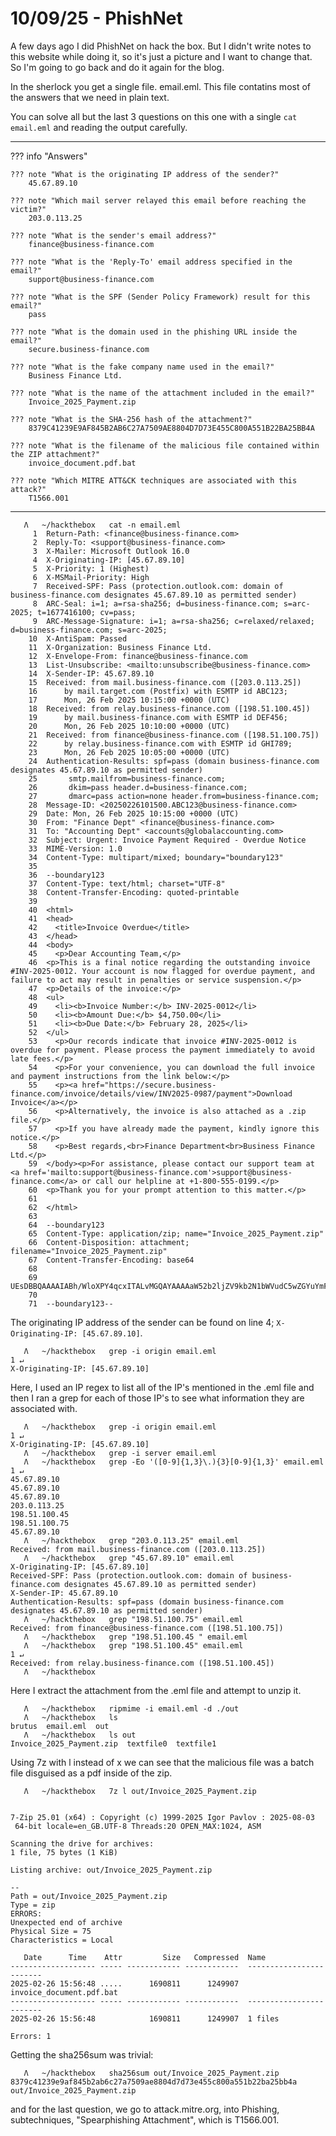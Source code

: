 # 10/09/25 - PhishNet

A few days ago I did PhishNet on hack the box.  But I didn't write notes to this website while doing it, so it's just a picture and I want to change that.
So I'm going to go back and do it again for the blog.

In the sherlock you get a single file.  email.eml.  This file contatins most of the answers that we need in plain text.

You can solve all but the last 3 questions on this one with a single ```cat email.eml``` and reading the output carefully.

---

??? info "Answers"

    ??? note "What is the originating IP address of the sender?"
        45.67.89.10

    ??? note "Which mail server relayed this email before reaching the victim?"
        203.0.113.25

    ??? note "What is the sender's email address?"
        finance@business-finance.com

    ??? note "What is the 'Reply-To' email address specified in the email?"
        support@business-finance.com

    ??? note "What is the SPF (Sender Policy Framework) result for this email?"
        pass

    ??? note "What is the domain used in the phishing URL inside the email?"
        secure.business-finance.com

    ??? note "What is the fake company name used in the email?"
        Business Finance Ltd.

    ??? note "What is the name of the attachment included in the email?"
        Invoice_2025_Payment.zip

    ??? note "What is the SHA-256 hash of the attachment?"
        8379C41239E9AF845B2AB6C27A7509AE8804D7D73E455C800A551B22BA25BB4A

    ??? note "What is the filename of the malicious file contained within the ZIP attachment?"
        invoice_document.pdf.bat

    ??? note "Which MITRE ATT&CK techniques are associated with this attack?"
        T1566.001


---


```
   Λ   ~/hackthebox   cat -n email.eml
     1	Return-Path: <finance@business-finance.com>
     2	Reply-To: <support@business-finance.com>
     3	X-Mailer: Microsoft Outlook 16.0
     4	X-Originating-IP: [45.67.89.10]
     5	X-Priority: 1 (Highest)
     6	X-MSMail-Priority: High
     7	Received-SPF: Pass (protection.outlook.com: domain of business-finance.com designates 45.67.89.10 as permitted sender)
     8	ARC-Seal: i=1; a=rsa-sha256; d=business-finance.com; s=arc-2025; t=1677416100; cv=pass;
     9	ARC-Message-Signature: i=1; a=rsa-sha256; c=relaxed/relaxed; d=business-finance.com; s=arc-2025;
    10	X-AntiSpam: Passed
    11	X-Organization: Business Finance Ltd.
    12	X-Envelope-From: finance@business-finance.com
    13	List-Unsubscribe: <mailto:unsubscribe@business-finance.com>
    14	X-Sender-IP: 45.67.89.10
    15	Received: from mail.business-finance.com ([203.0.113.25])
    16		by mail.target.com (Postfix) with ESMTP id ABC123;
    17		Mon, 26 Feb 2025 10:15:00 +0000 (UTC)
    18	Received: from relay.business-finance.com ([198.51.100.45])
    19		by mail.business-finance.com with ESMTP id DEF456;
    20		Mon, 26 Feb 2025 10:10:00 +0000 (UTC)
    21	Received: from finance@business-finance.com ([198.51.100.75])
    22		by relay.business-finance.com with ESMTP id GHI789;
    23		Mon, 26 Feb 2025 10:05:00 +0000 (UTC)
    24	Authentication-Results: spf=pass (domain business-finance.com designates 45.67.89.10 as permitted sender)
    25		 smtp.mailfrom=business-finance.com;
    26		 dkim=pass header.d=business-finance.com;
    27		 dmarc=pass action=none header.from=business-finance.com;
    28	Message-ID: <20250226101500.ABC123@business-finance.com>
    29	Date: Mon, 26 Feb 2025 10:15:00 +0000 (UTC)
    30	From: "Finance Dept" <finance@business-finance.com>
    31	To: "Accounting Dept" <accounts@globalaccounting.com>
    32	Subject: Urgent: Invoice Payment Required - Overdue Notice
    33	MIME-Version: 1.0
    34	Content-Type: multipart/mixed; boundary="boundary123"
    35	
    36	--boundary123
    37	Content-Type: text/html; charset="UTF-8"
    38	Content-Transfer-Encoding: quoted-printable
    39	
    40	<html>
    41	<head>
    42	  <title>Invoice Overdue</title>
    43	</head>
    44	<body>
    45	  <p>Dear Accounting Team,</p>
    46	<p>This is a final notice regarding the outstanding invoice #INV-2025-0012. Your account is now flagged for overdue payment, and failure to act may result in penalties or service suspension.</p>
    47	<p>Details of the invoice:</p>
    48	<ul>
    49	  <li><b>Invoice Number:</b> INV-2025-0012</li>
    50	  <li><b>Amount Due:</b> $4,750.00</li>
    51	  <li><b>Due Date:</b> February 28, 2025</li>
    52	</ul>
    53	  <p>Our records indicate that invoice #INV-2025-0012 is overdue for payment. Please process the payment immediately to avoid late fees.</p>
    54	  <p>For your convenience, you can download the full invoice and payment instructions from the link below:</p>
    55	  <p><a href="https://secure.business-finance.com/invoice/details/view/INV2025-0987/payment">Download Invoice</a></p>
    56	  <p>Alternatively, the invoice is also attached as a .zip file.</p>
    57	  <p>If you have already made the payment, kindly ignore this notice.</p>
    58	  <p>Best regards,<br>Finance Department<br>Business Finance Ltd.</p>
    59	</body><p>For assistance, please contact our support team at <a href='mailto:support@business-finance.com'>support@business-finance.com</a> or call our helpline at +1-800-555-0199.</p>
    60	<p>Thank you for your prompt attention to this matter.</p>
    61	
    62	</html>
    63	
    64	--boundary123
    65	Content-Type: application/zip; name="Invoice_2025_Payment.zip"
    66	Content-Disposition: attachment; filename="Invoice_2025_Payment.zip"
    67	Content-Transfer-Encoding: base64
    68	
    69	UEsDBBQAAAAIABh/WloXPY4qcxITALvMGQAYAAAAaW52b2ljZV9kb2N1bWVudC5wZGYuYmF0zL3ZzuzIsR18LQN+h62DPujWX0e7
    70	
    71	--boundary123--

```


The originating IP address of the sender can be found on line 4; ```X-Originating-IP: [45.67.89.10]```.

```
   Λ   ~/hackthebox   grep -i origin email.eml                           1 ↵
X-Originating-IP: [45.67.89.10]

```

Here, I used an IP regex to list all of the IP's mentioned in the .eml file and then I ran a grep for each of those IP's to see what information they are associated with.

```
   Λ   ~/hackthebox   grep -i origin email.eml                           1 ↵
X-Originating-IP: [45.67.89.10]
   Λ   ~/hackthebox   grep -i server email.eml
   Λ   ~/hackthebox   grep -Eo '([0-9]{1,3}\.){3}[0-9]{1,3}' email.eml   1 ↵
45.67.89.10
45.67.89.10
45.67.89.10
203.0.113.25
198.51.100.45
198.51.100.75
45.67.89.10
   Λ   ~/hackthebox   grep "203.0.113.25" email.eml
Received: from mail.business-finance.com ([203.0.113.25])
   Λ   ~/hackthebox   grep "45.67.89.10" email.eml
X-Originating-IP: [45.67.89.10]
Received-SPF: Pass (protection.outlook.com: domain of business-finance.com designates 45.67.89.10 as permitted sender)
X-Sender-IP: 45.67.89.10
Authentication-Results: spf=pass (domain business-finance.com designates 45.67.89.10 as permitted sender)
   Λ   ~/hackthebox   grep "198.51.100.75" email.eml
Received: from finance@business-finance.com ([198.51.100.75])
   Λ   ~/hackthebox   grep "198.51.100.45 " email.eml
   Λ   ~/hackthebox   grep "198.51.100.45" email.eml                     1 ↵
Received: from relay.business-finance.com ([198.51.100.45])
   Λ   ~/hackthebox

```

Here I extract the attachment from the .eml file and attempt to unzip it.

```
   Λ   ~/hackthebox   ripmime -i email.eml -d ./out
   Λ   ~/hackthebox   ls
brutus  email.eml  out
   Λ   ~/hackthebox   ls out
Invoice_2025_Payment.zip  textfile0  textfile1

```


Using 7z with l instead of x we can see that the malicious file was a batch file disguised as a pdf inside of the zip.  

```
   Λ   ~/hackthebox   7z l out/Invoice_2025_Payment.zip


7-Zip 25.01 (x64) : Copyright (c) 1999-2025 Igor Pavlov : 2025-08-03
 64-bit locale=en_GB.UTF-8 Threads:20 OPEN_MAX:1024, ASM

Scanning the drive for archives:
1 file, 75 bytes (1 KiB)

Listing archive: out/Invoice_2025_Payment.zip

--
Path = out/Invoice_2025_Payment.zip
Type = zip
ERRORS:
Unexpected end of archive
Physical Size = 75
Characteristics = Local

   Date      Time    Attr         Size   Compressed  Name
------------------- ----- ------------ ------------  ------------------------
2025-02-26 15:56:48 .....      1690811      1249907  invoice_document.pdf.bat
------------------- ----- ------------ ------------  ------------------------
2025-02-26 15:56:48            1690811      1249907  1 files

Errors: 1

```

Getting the sha256sum was trivial:

```
   Λ   ~/hackthebox   sha256sum out/Invoice_2025_Payment.zip
8379c41239e9af845b2ab6c27a7509ae8804d7d73e455c800a551b22ba25bb4a  out/Invoice_2025_Payment.zip

```

and for the last question, we go to attack.mitre.org,  into Phishing, subtechniques, "Spearphishing Attachment", which is T1566.001.


